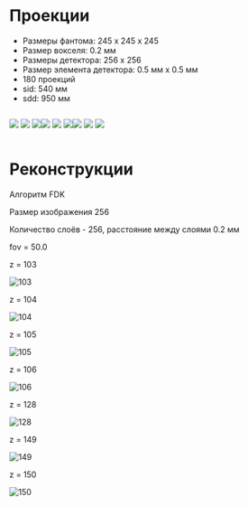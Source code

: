 # Проекции

- Размеры фантома: 245 x 245 x 245
- Размер вокселя: 0.2 мм
- Размеры детектора: 256 x 256
- Размер элемента детектора: 0.5 мм x 0.5 мм
- 180 проекций
- sid: 540 мм
- sdd: 950 мм

<p style="float: left">
    <img src="static/projs/projs.prep_0.png">
    <img src="static/projs/projs.prep_10.png">
    <img src="static/projs/projs.prep_20.png">
</p>
<p style="float: left">
    <img src="static/projs/projs.prep_30.png">
    <img src="static/projs/projs.prep_40.png">
    <img src="static/projs/projs.prep_50.png">
</p>
<p style="float: left">
    <img src="static/projs/projs.prep_60.png">
    <img src="static/projs/projs.prep_70.png">
    <img src="static/projs/projs.prep_80.png">
</p>
<div style="clear: left"></div>

# Реконструкции

Алгоритм FDK

Размер изображения 256

Количество слоёв - 256, расстояние между слоями 0.2 мм

fov = 50.0

z = 103

![103](static/rec/rec_103.png)

z = 104

![104](static/rec/rec_104.png)

z = 105

![105](static/rec/rec_105.png)

z = 106

![106](static/rec/rec_106.png)

z = 128

![128](static/rec/rec_128.png)

z = 149

![149](static/rec/rec_149.png)

z = 150

![150](static/rec/rec_150.png)
